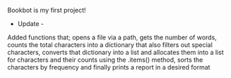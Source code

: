 Bookbot is my first project!

- Update -

Added functions that; opens a file via a path, gets the number of words, counts the total characters into a dictionary that also filters out special characters, converts that dictionary into a list and allocates them into a list for characters and their counts using the .items() method, sorts the characters by frequency and finally prints a report in a desired format
